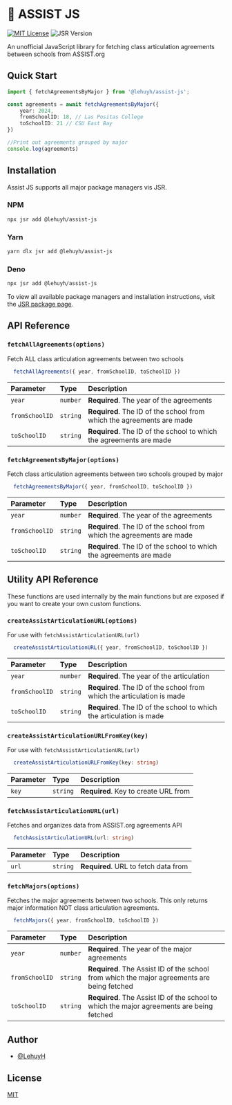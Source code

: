 # 🏫 ASSIST JS
[![MIT License](https://img.shields.io/badge/License-MIT-green.svg)](https://choosealicense.com/licenses/mit/)
![JSR Version](https://img.shields.io/jsr/v/%40lehuyh/assist-js)

An unofficial JavaScript library for fetching class articulation agreements between schools from ASSIST.org

## Quick Start
```typescript
import { fetchAgreementsByMajor } from '@lehuyh/assist-js';

const agreements = await fetchAgreementsByMajor({
    year: 2024,
    fromSchoolID: 18, // Las Positas College
    toSchoolID: 21 // CSU East Bay
})

//Print out agreements grouped by major
console.log(agreements)
```

## Installation
Assist JS supports all major package managers vis JSR.

### NPM
```bash
npx jsr add @lehuyh/assist-js
```

### Yarn
```bash
yarn dlx jsr add @lehuyh/assist-js
```

### Deno
```bash
npx jsr add @lehuyh/assist-js
```

To view all available package managers and installation instructions, visit the [JSR package page](https://jsr.io/@lehuyh/assist-js).


## API Reference

### `fetchAllAgreements(options)`

Fetch ALL class articulation agreements between two schools

```typescript
  fetchAllAgreements({ year, fromSchoolID, toSchoolID })
```

| Parameter     | Type     | Description                       |
| :------------ | :------- | :-------------------------------- |
| `year`        | `number` | **Required**. The year of the agreements |
| `fromSchoolID`| `string` | **Required**. The ID of the school from which the agreements are made |
| `toSchoolID`  | `string` | **Required**. The ID of the school to which the agreements are made |

### `fetchAgreementsByMajor(options)`

Fetch class articulation agreements between two schools grouped by major

```typescript
  fetchAgreementsByMajor({ year, fromSchoolID, toSchoolID })
```

| Parameter     | Type     | Description                       |
| :------------ | :------- | :-------------------------------- |
| `year`        | `number` | **Required**. The year of the agreements |
| `fromSchoolID`| `string` | **Required**. The ID of the school from which the agreements are made |
| `toSchoolID`  | `string` | **Required**. The ID of the school to which the agreements are made |


## Utility API Reference

These functions are used internally by the main functions but are exposed if you want to create your own custom functions.

### `createAssistArticulationURL(options)`

For use with `fetchAssistArticulationURL(url)`

```typescript
  createAssistArticulationURL({ year, fromSchoolID, toSchoolID })
```

| Parameter     | Type     | Description                       |
| :------------ | :------- | :-------------------------------- |
| `year`        | `number` | **Required**. The year of the articulation |
| `fromSchoolID`| `string` | **Required**. The ID of the school from which the articulation is made |
| `toSchoolID`  | `string` | **Required**. The ID of the school to which the articulation is made |

### `createAssistArticulationURLFromKey(key)`

For use with `fetchAssistArticulationURL(url)`

```typescript
  createAssistArticulationURLFromKey(key: string)
```

| Parameter | Type     | Description                       |
| :-------- | :------- | :-------------------------------- |
| `key`     | `string` | **Required**. Key to create URL from |

### `fetchAssistArticulationURL(url)`

Fetches and organizes data from ASSIST.org agreements API

```typescript
  fetchAssistArticulationURL(url: string)
```


| Parameter | Type     | Description                       |
| :-------- | :------- | :-------------------------------- |
| `url`     | `string` | **Required**. URL to fetch data from |

### `fetchMajors(options)`

Fetches the major agreements between two schools. This only returns major information NOT class articulation agreements.

```typescript
  fetchMajors({ year, fromSchoolID, toSchoolID })
```

| Parameter     | Type     | Description                       |
| :------------ | :------- | :-------------------------------- |
| `year`        | `number` | **Required**. The year of the major agreements |
| `fromSchoolID`| `string` | **Required**. The Assist ID of the school from which the major agreements are being fetched |
| `toSchoolID`  | `string` | **Required**. The Assist ID of the school to which the major agreements are being fetched |


## Author

- [@LehuyH](https://www.github.com/LehuyH)

## License

[MIT](https://choosealicense.com/licenses/mit/)







